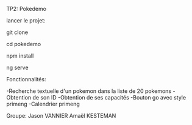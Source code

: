 TP2: Pokedemo

lancer le projet:

git clone

cd pokedemo

npm install

ng serve

Fonctionnalités:

-Recherche textuelle d'un pokemon dans la liste de 20 pokemons
-Obtention de son ID
-Obtention de ses capacités
-Bouton go avec style primeng
-Calendrier primeng

Groupe: 
Jason VANNIER 
Amaël KESTEMAN
